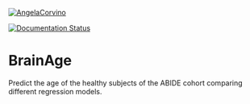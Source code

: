 
[![AngelaCorvino](https://circleci.com/gh/AngelaCorvino/BrainAge.svg?style=shield)](https://app.circleci.com/pipelines/github/AngelaCorvino/BrainAge?branch=main&filter=all)

[![Documentation Status](https://readthedocs.org/projects/BrainAge/badge/?version=latest)](https://brainage.readthedocs.io/en/latest/)

# BrainAge
Predict the age of the healthy subjects of the ABIDE cohort comparing different regression models.
